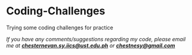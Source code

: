 # Coding-Challenges

Trying some coding challenges for practice

*If you have any comments/suggestions regarding my code, please email me at ***chesternevan.sy.iics@ust.edu.ph*** or ***chestnesy@gmail.com****

